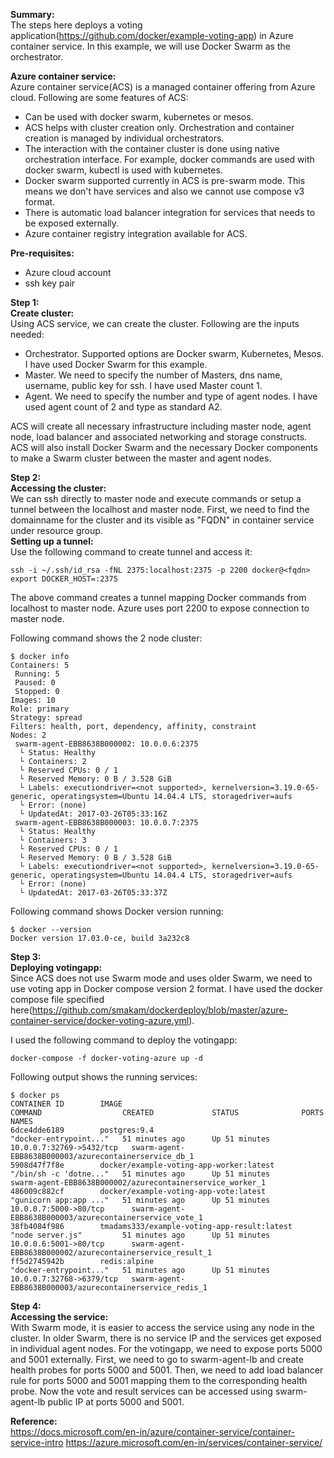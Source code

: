 **Summary:**  
The steps here deploys a voting application(https://github.com/docker/example-voting-app) in Azure container service. In this example, we will use Docker Swarm as the orchestrator.

**Azure container service:**  
Azure container service(ACS) is a managed container offering from Azure cloud. Following are some features of ACS:

 - Can be used with docker swarm, kubernetes or mesos.
 - ACS helps with cluster creation only. Orchestration and container creation is managed by individual orchestrators.
 - The interaction with the container cluster is done using native orchestration interface. For example, docker commands are used with docker swarm, kubectl is used with kubernetes.
 - Docker swarm supported currently in ACS is pre-swarm mode. This means we don't have services and also we cannot use compose v3 format. 
 - There is automatic load balancer integration for services that needs to be exposed externally.
 - Azure container registry integration available for ACS.

**Pre-requisites:**  

 - Azure cloud account
 - ssh key pair

**Step 1:**  
**Create cluster:**  
Using ACS service, we can create the cluster. Following are the inputs needed:

 - Orchestrator. Supported options are Docker swarm, Kubernetes, Mesos. I have used Docker Swarm for this example.
 - Master. We need to specify the number of Masters, dns name, username, public key for ssh. I have used Master count 1.
 - Agent. We need to specify the number and type of agent nodes. I have used agent count of 2 and type as standard A2.

ACS will create all necessary infrastructure including master node, agent node, load balancer and associated networking and storage constructs. ACS will also install Docker Swarm and the necessary Docker components to make a Swarm cluster between the master and agent nodes. 

**Step 2:**  
**Accessing the cluster:**  
We can ssh directly to master node and execute commands or setup a tunnel between the localhost and master node.  First, we need to find the domainname for the cluster and its visible as "FQDN" in container service under resource group.  
**Setting up a tunnel:**  
Use the following command to create tunnel and access it:

    ssh -i ~/.ssh/id_rsa -fNL 2375:localhost:2375 -p 2200 docker@<fqdn>
    export DOCKER_HOST=:2375

The above command creates a tunnel mapping Docker commands from localhost to master node. Azure uses port 2200 to expose connection to master node. 

Following command shows the 2 node cluster:

    $ docker info
    Containers: 5
     Running: 5
     Paused: 0
     Stopped: 0
    Images: 10
    Role: primary
    Strategy: spread
    Filters: health, port, dependency, affinity, constraint
    Nodes: 2
     swarm-agent-EBB8638B000002: 10.0.0.6:2375
      └ Status: Healthy
      └ Containers: 2
      └ Reserved CPUs: 0 / 1
      └ Reserved Memory: 0 B / 3.528 GiB
      └ Labels: executiondriver=<not supported>, kernelversion=3.19.0-65-generic, operatingsystem=Ubuntu 14.04.4 LTS, storagedriver=aufs
      └ Error: (none)
      └ UpdatedAt: 2017-03-26T05:33:16Z
     swarm-agent-EBB8638B000003: 10.0.0.7:2375
      └ Status: Healthy
      └ Containers: 3
      └ Reserved CPUs: 0 / 1
      └ Reserved Memory: 0 B / 3.528 GiB
      └ Labels: executiondriver=<not supported>, kernelversion=3.19.0-65-generic, operatingsystem=Ubuntu 14.04.4 LTS, storagedriver=aufs
      └ Error: (none)
      └ UpdatedAt: 2017-03-26T05:33:37Z

Following command shows Docker version running:

    $ docker --version
    Docker version 17.03.0-ce, build 3a232c8

**Step 3:**  
**Deploying votingapp:**  
Since ACS does not use Swarm mode and uses older Swarm, we need to use voting app in Docker compose version 2 format. I have used the docker compose file specified here(https://github.com/smakam/dockerdeploy/blob/master/azure-container-service/docker-voting-azure.yml).

I used the following command to deploy the votingapp:

    docker-compose -f docker-voting-azure up -d

Following output shows the running services:

    $ docker ps
    CONTAINER ID        IMAGE                                         COMMAND                  CREATED             STATUS              PORTS                      NAMES
    6dce4dde6189        postgres:9.4                                  "docker-entrypoint..."   51 minutes ago      Up 51 minutes       10.0.0.7:32769->5432/tcp   swarm-agent-EBB8638B000003/azurecontainerservice_db_1
    5908d47f7f8e        docker/example-voting-app-worker:latest       "/bin/sh -c 'dotne..."   51 minutes ago      Up 51 minutes                                  swarm-agent-EBB8638B000002/azurecontainerservice_worker_1
    486009c882cf        docker/example-voting-app-vote:latest         "gunicorn app:app ..."   51 minutes ago      Up 51 minutes       10.0.0.7:5000->80/tcp      swarm-agent-EBB8638B000003/azurecontainerservice_vote_1
    38fb4084f986        tmadams333/example-voting-app-result:latest   "node server.js"         51 minutes ago      Up 51 minutes       10.0.0.6:5001->80/tcp      swarm-agent-EBB8638B000002/azurecontainerservice_result_1
    ff5d2745942b        redis:alpine                                  "docker-entrypoint..."   51 minutes ago      Up 51 minutes       10.0.0.7:32768->6379/tcp   swarm-agent-EBB8638B000003/azurecontainerservice_redis_1

**Step 4:**  
**Accessing the service:**  
With Swarm mode, it is easier to access the service using any node in the cluster. In older Swarm, there is no service IP and the services get exposed in individual agent nodes. 
For the votingapp, we need to expose ports 5000 and 5001 externally. First, we need to go to swarm-agent-lb and create health probes for ports 5000 and 5001. Then, we need to add load balancer rule for ports 5000 and 5001 mapping them to the corresponding health probe. Now the vote and result services can be accessed using swarm-agent-lb public IP at ports 5000 and 5001. 

**Reference:**  
https://docs.microsoft.com/en-in/azure/container-service/container-service-intro
https://azure.microsoft.com/en-in/services/container-service/

